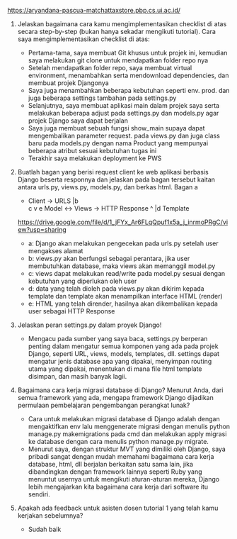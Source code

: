 https://aryandana-pascua-matchattaxstore.pbp.cs.ui.ac.id/

1. Jelaskan bagaimana cara kamu mengimplementasikan checklist di atas secara step-by-step (bukan hanya sekadar mengikuti tutorial).
Cara saya mengimplementasikan checklist di atas:
    - Pertama-tama, saya membuat Git khusus untuk projek ini, kemudian saya melakukan git clone untuk mendapatkan folder repo nya
    - Setelah mendapatkan folder repo, saya membuat virtual environment, menambahkan serta mendownload dependencies, dan membuat projek Djangonya
    - Saya juga menambahkan beberapa kebutuhan seperti env. prod. dan juga beberapa settings tambahan pada settings.py
    - Selanjutnya, saya membuat aplikasi main dalam projek saya serta melakukan beberapa adjust pada settings.py dan models.py agar projek Django saya dapat berjalan
    - Saya juga membuat sebuah fungsi show_main supaya dapat mengembalikan parameter request. pada views.py dan juga class baru pada models.py dengan nama Product yang mempunyai beberapa atribut sesuai kebutuhan tugas ini
    - Terakhir saya melakukan deployment ke PWS 

2. Buatlah bagan yang berisi request client ke web aplikasi berbasis Django beserta responnya dan jelaskan pada bagan tersebut kaitan antara urls.py, views.py, models.py, dan berkas html.
    Bagan
             a            
    - Client -> URLS 
                   |b   
             c     v   e
      Model <-> Views -> HTTP Response
                  ^
                  |d
               Template

    https://drive.google.com/file/d/1_jFYx_Ar6FLqQpuf1x5a_j_inrmoPRgC/view?usp=sharing
    
    - a: Django akan melakukan pengecekan pada urls.py setelah user mengakses alamat
    - b: views.py akan berfungsi sebagai perantara, jika user membutuhkan database, maka views akan memanggil model.py
    - c: views dapat melakukan read/write pada model.py sesuai dengan kebutuhan yang diperlukan oleh user
    - d: data yang telah dioleh pada views.py akan  dikirim kepada template dan template akan menampilkan interface HTML (render)
    - e: HTML yang telah dirender, hasilnya akan dikembalikan kepada user sebagai HTTP Response

3. Jelaskan peran settings.py dalam proyek Django!
    - Mengacu pada sumber yang saya baca, settings.py berperan penting dalam mengatur semua komponen yang ada pada projek Django, seperti URL, views, models, templates, dll. settings dapat mengatur jenis database apa yang dipakai, menyimpan routing utama yang dipakai, menentukan di mana file html template disimpan, dan masih banyak lagii.

4. Bagaimana cara kerja migrasi database di Django?
Menurut Anda, dari semua framework yang ada, mengapa framework Django dijadikan permulaan pembelajaran pengembangan perangkat lunak?
    - Cara untuk melakukan migrasi database di Django adalah dengan mengaktifkan env lalu menggenerate migrasi dengan menulis python manage.py makemigrations pada cmd dan melakukan apply migrasi ke database dengan cara menulis python manage.py migrate.
    - Menurut saya, dengan struktur MVT yang dimiliki oleh Django, saya pribadi sangat dengan mudah memahami bagaimana cara kerja database, html, dll berjalan berkaitan satu sama lain, jika dibandingkan dengan framework lainnya seperti Ruby yang menuntut usernya untuk mengikuti aturan-aturan mereka, Django lebih mengajarkan kita bagaimana cara kerja dari software itu sendiri.  

5. Apakah ada feedback untuk asisten dosen tutorial 1 yang telah kamu kerjakan sebelumnya?
    - Sudah baik
